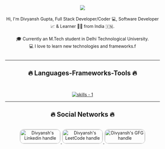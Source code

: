 
<!-- introduction -->
<h1 align="center">
    <a href="https://git.io/typing-svg">
      <img src="https://readme-typing-svg.herokuapp.com/?lines=Hello+Everyone!+👋;+Myself+Divyansh+Gupta!;&center=true&size=30">
    </a>
  </h1>
  
  
  
  
  
  
  <!-- about me -->
  <p align="center">
    Hi, I'm Divyansh Gupta, Full Stack Developer/Coder 💻, Software Developer 📈 & Learner 👨‍💻  from India 🇮🇳.
    <br />
    <br />
    🎓 Currently an M.Tech student in Delhi Technological University.
    <br />
    💻 I love to learn new technologies and frameworks.f
    <br />
    <br />
  </p>
  
  <hr />
  <!-- skills -->
  <h2 align="center">🔥 Languages-Frameworks-Tools 🔥</h2>
  <br />
  <p align="center">
    <a href="https://skillicons.dev">
        <!-- first row -->
        <picture>
            <source media="(prefers-color-scheme: dark)" srcset="https://skillicons.dev/icons?i=react%2Cjavascript%2Chtml%2Ccss%2Cvscode%2Cc%2Ccpp%2Cmysql%2Cpython%2Cnodejs%2Cmachinelearning&theme=dark" />
            <source media="(prefers-color-scheme: light), (prefers-color-scheme: no-preference)" srcset="https://skillicons.dev/icons?i=react%2Cjavascript%2Chtml%2Ccss%2Cvscode%2Cc%2Ccpp%2Cmysql%2Cpython%2Cnodejs%2Cmachinelearning&theme=light" />
            <img src="https://skillicons.dev/icons?i=react%2Cjavascript%2Chtml%2Ccss%2Cvscode%2Cc%2Ccpp%2Cmysql%2Cpython%2Cnodejs%2Cmachinelearning&theme=light" alt="skills - 1" />
        </picture>
    </a>
  </p>
  <hr />
  <!-- skills -->
  <h2 align="center">🔥 Social Networks 🔥</h2>
  <br />
  <div align="center">
    <a href="https://www.linkedin.com/in/divyansh-gupta-b14470191" target="_blank">
      <img src="https://oyepriyansh.pages.dev/assets/github/readme/linkedin.svg" alt="Divyansh's Linkedin handle" title="Linkedin" style="width: 130px; height: 45px; border-radius: 15px; border: 2px solid #ddd;"/>
    </a> 
    <a href="https://leetcode.com/u/Divyansh_Gupta02/" target="_blank">
      <img src="https://leetcode.com/static/images/LeetCode_Sharing.png" alt="Divyansh's LeetCode handle" title="LeetCode" style="width: 130px; height: 45px; border-radius: 15px; border: 2px solid #ddd;"/>
    </a>
    <a href="https://www.geeksforgeeks.org/user/2maydivyanshgupta/" target="_blank">
      <img src="https://media.geeksforgeeks.org/wp-content/uploads/20210224040124/JSBinCollaborativeJavaScriptDebugging6-300x160.png" alt="Divyansh's GFG handle" title="GeeksforGeeks" style="width: 130px; height: 45px; border-radius: 15px; border: 2px solid #ddd;"/>
    </a>
  </div>
  
  <br />
  
  
 
